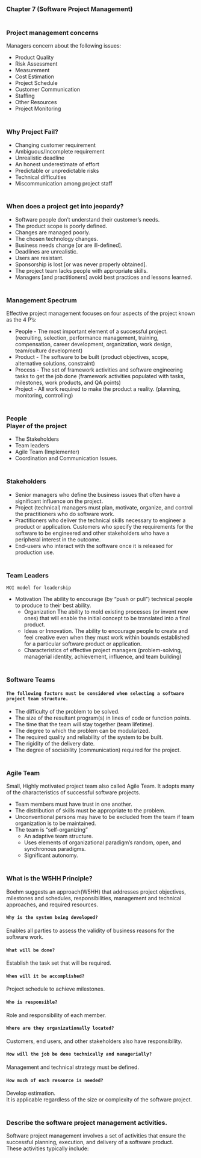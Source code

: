 ### **Chapter 7 (Software Project Management)**

### **<br/>Project management concerns**
Managers concern about the following issues:<br/>
  - Product Quality
  - Risk Assessment
  - Measurement
  - Cost Estimation
  - Project Schedule
  - Customer Communication
  - Staffing
  - Other Resources
  - Project Monitoring

### **<br/>Why Project Fail?**
  - Changing customer requirement
  - Ambiguous/Incomplete requirement
  - Unrealistic deadline
  - An honest underestimate of effort
  - Predictable or unpredictable risks
  - Technical difficulties
  - Miscommunication among project staff

### **<br/>When does a project get into jeopardy?**
  - Software people don’t understand their customer’s needs.
  - The product scope is poorly defined.
  - Changes are managed poorly.
  - The chosen technology changes.
  - Business needs change [or are ill-defined].
  - Deadlines are unrealistic.
  - Users are resistant.
  - Sponsorship is lost [or was never properly obtained].
  - The project team lacks people with appropriate skills.
  - Managers [and practitioners] avoid best practices and lessons learned.



### **<br/>Management Spectrum**
Effective project management focuses on four aspects of the project known as the 4 P’s:<br/>
  - People - The most important element of a successful project. (recruiting, selection, performance management, training, compensation, career development, organization, work design, team/culture development)
  - Product - The software to be built (product objectives, scope, alternative solutions, constraint)
  - Process - The set of framework activities and software engineering tasks to get the job done (framework activities populated with tasks, milestones, work products, and QA points)
  - Project - All work required to make the product a reality. (planning, monitoring, controlling)<br/>
  
### **<br/>People**<br/>**Player of the project**
  - The Stakeholders
  - Team leaders
  - Agile Team (Implementer)
  - Coordination and Communication Issues.<br/>

### **<br/>Stakeholders**
  - Senior managers who define the business issues that often have a significant influence on the project.<br/>
  - Project (technical) managers must plan, motivate, organize, and control the practitioners who do software work.<br/>
  - Practitioners who deliver the technical skills necessary to engineer a product or application.
Customers who specify the requirements for the software to be engineered and other stakeholders who have a peripheral interest in the outcome.<br/>
  - End-users who interact with the software once it is released for production use.<br/>

### **<br/>Team Leaders**
`MOI model for leadership`<br/>
  - Motivation  The ability to encourage (by “push or pull”) technical people to produce to their best ability.<br/>
    - Organization The ability to mold existing processes (or invent new ones) that will enable the initial concept to be translated into a final product.<br/>
    - Ideas or Innovation.  The ability to encourage people to create and feel creative even when they must work within bounds established for a particular software product or application.<br/>
    - Characteristics of effective project managers (problem-solving, managerial identity, achievement, influence, and team building)<br/>

### **<br/>Software Teams**
#### `The following factors must be considered when selecting a software project team structure.`
  - The difficulty of the problem to be solved.
  - The size of the resultant program(s) in lines of code or function points.
  - The time that the team will stay together (team lifetime).
  - The degree to which the problem can be modularized.
  - The required quality and reliability of the system to be built.
  - The rigidity of the delivery date.
  - The degree of sociability (communication) required for the project.

### **<br/>Agile Team**
Small, Highly motivated project team also called Agile Team. It adopts many of the characteristics of successful software projects.<br/>
  - Team members must have trust in one another.
  - The distribution of skills must be appropriate to the problem.
  - Unconventional persons may have to be excluded from the team if team organization  is to be maintained.
  - The team is “self-organizing”
      - An adaptive team structure.
      - Uses elements of organizational paradigm’s random, open, and synchronous paradigms.
      - Significant autonomy.<br/>


### **<br/>What is the W5HH Principle?**
Boehm suggests an approach(W5HH) that addresses project objectives, milestones and schedules, responsibilities, management and technical approaches, and required resources.<br/>
#### `Why is the system being developed?`<br/>
Enables all parties to assess the validity of business reasons for the software work.<br/>
#### `What will be done?`<br/>
Establish the task set that will be required.<br/>
#### `When will it be accomplished?`<br/>
Project schedule to achieve milestones.<br/>
#### `Who is responsible?`<br/>
Role and responsibility of each member.<br/>
#### `Where are they organizationally located?`<br/>
Customers, end users, and other stakeholders also have responsibility.<br/>
#### `How will the job be done technically and managerially?`<br/>
Management and technical strategy must be defined.<br/>
#### `How much of each resource is needed?`<br/>
Develop estimation.<br/>
It is applicable regardless of the size or complexity of the software project.<br/>


### **<br/>Describe the software project management activities.**
Software project management involves a set of activities that ensure the successful planning, execution, and delivery of a software product.<br/> These activities typically include:<br/>
